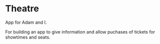 # Theatre
App for Adam and I.

For building an app to give information and allow puchases of tickets for showtimes and seats.
